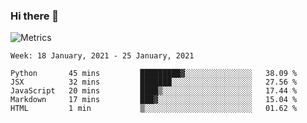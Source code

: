 ### Hi there 👋

![Metrics](https://github.com/radoapx/radoapx/blob/main/github-metrics.svg)

<!--START_SECTION:waka-->
```text
Week: 18 January, 2021 - 25 January, 2021

Python       45 mins         █████████▓░░░░░░░░░░░░░░░   38.09 % 
JSX          32 mins         ███████░░░░░░░░░░░░░░░░░░   27.56 % 
JavaScript   20 mins         ████▒░░░░░░░░░░░░░░░░░░░░   17.44 % 
Markdown     17 mins         ███▓░░░░░░░░░░░░░░░░░░░░░   15.04 % 
HTML         1 min           ▒░░░░░░░░░░░░░░░░░░░░░░░░   01.62 % 
```
<!--END_SECTION:waka-->

<!--
**radoapx/radoapx** is a ✨ _special_ ✨ repository because its `README.md` (this file) appears on your GitHub profile.

Here are some ideas to get you started:

- 🔭 I’m currently working on ...
- 🌱 I’m currently learning ...
- 👯 I’m looking to collaborate on ...
- 🤔 I’m looking for help with ...
- 💬 Ask me about ...
- 📫 How to reach me: ...
- 😄 Pronouns: ...
- ⚡ Fun fact: ...
-->
